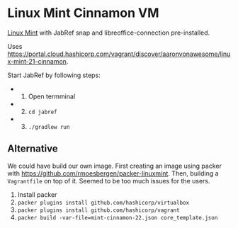 # Linux Mint Cinnamon VM

[Linux Mint](https://linuxmint.com/) with JabRef snap and libreoffice-connection pre-installed.

Uses <https://portal.cloud.hashicorp.com/vagrant/discover/aaronvonawesome/linux-mint-21-cinnamon>.

Start JabRef by following steps:

- 1. Open termminal
- 2. `cd jabref`
- 3. `./gradlew run`

## Alternative

We could have build our own image.
First creating an image using packer with <https://github.com/rmoesbergen/packer-linuxmint>.
Then, building a `Vagrantfile` on top of it.
Seemed to be too much issues for the users.

1. Install packer
2. `packer plugins install github.com/hashicorp/virtualbox`
3. `packer plugins install github.com/hashicorp/vagrant`
4. `packer build -var-file=mint-cinnamon-22.json core_template.json`
